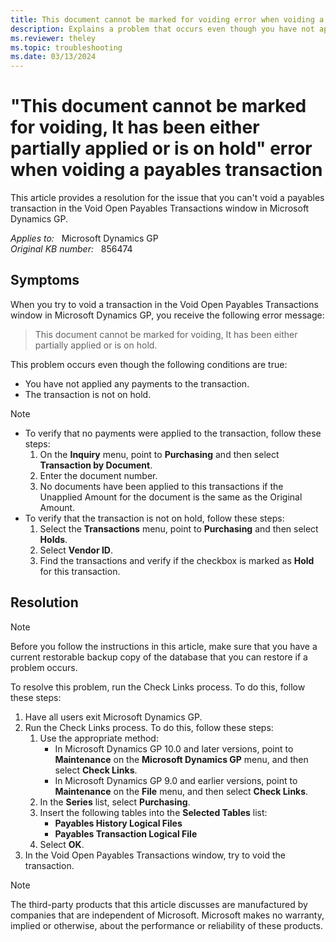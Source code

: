```yaml
---
title: This document cannot be marked for voiding error when voiding a payables transaction
description: Explains a problem that occurs even though you have not applied a transaction or put the transaction on hold. Describes how to resolve this problem.
ms.reviewer: theley
ms.topic: troubleshooting
ms.date: 03/13/2024
---
```

# "This document cannot be marked for voiding, It has been either partially applied or is on hold" error when voiding a payables transaction

This article provides a resolution for the issue that you can't void a payables transaction in the Void Open Payables Transactions window in Microsoft Dynamics GP.

_Applies to:_ &nbsp; Microsoft Dynamics GP  
_Original KB number:_ &nbsp; 856474

## Symptoms

When you try to void a transaction in the Void Open Payables Transactions window in Microsoft Dynamics GP, you receive the following error message:

> This document cannot be marked for voiding, It has been either partially applied or is on hold.

This problem occurs even though the following conditions are true:

- You have not applied any payments to the transaction.
- The transaction is not on hold.

> [!NOTE]
>
> - To verify that no payments were applied to the transaction, follow these steps:
>    1. On the **Inquiry** menu, point to **Purchasing** and then select **Transaction by Document**.
>    2. Enter the document number.
>    3. No documents have been applied to this transactions if the Unapplied Amount for the document is the same as the Original Amount.
> - To verify that the transaction is not on hold, follow these steps:
>    1. Select the **Transactions** menu, point to **Purchasing** and then select **Holds**.
>    2. Select **Vendor ID**.
>    3. Find the transactions and verify if the checkbox is marked as **Hold** for this transaction.

## Resolution

> [!NOTE]
> Before you follow the instructions in this article, make sure that you have a current restorable backup copy of the database that you can restore if a problem occurs.

To resolve this problem, run the Check Links process. To do this, follow these steps:

1. Have all users exit Microsoft Dynamics GP.
2. Run the Check Links process. To do this, follow these steps:
   1. Use the appropriate method:
      - In Microsoft Dynamics GP 10.0 and later versions, point to **Maintenance** on the **Microsoft Dynamics GP** menu, and then select **Check Links**.
      - In Microsoft Dynamics GP 9.0 and earlier versions, point to **Maintenance** on the **File** menu, and then select **Check Links**.
   2. In the **Series** list, select **Purchasing**.
   3. Insert the following tables into the **Selected Tables** list:
      - **Payables History Logical Files**  
      - **Payables Transaction Logical File**  
   4. Select **OK**.
3. In the Void Open Payables Transactions window, try to void the transaction.

> [!NOTE]
> The third-party products that this article discusses are manufactured by companies that are independent of Microsoft. Microsoft makes no warranty, implied or otherwise, about the performance or reliability of these products.
